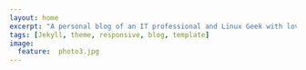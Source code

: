 ```yaml
---
layout: home
excerpt: "A personal blog of an IT professional and Linux Geek with love for kubernetes, automation, devops, cloud and open source."
tags: [Jekyll, theme, responsive, blog, template]
image:
  feature:  photo3.jpg
---
```

